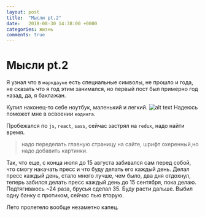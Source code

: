 ```yaml
---
layout: post
title:  "Мысли pt.2"
date:   2018-08-30 14:38:00 +0000
categories: жизнь
comments: true
---
```

Мысли pt.2
======

Я узнал что в `маркдауне` есть специальные символы, не прошло и года, не сказать что я год этим занимался, но первый пост был примерно год назад, да, я баклажан.

Купил наконец-то себе ноутбук, маленький и легкий. ![alt text](https://img2.goodfon.ru/original/1920x1153/1/a3/stol-noutbuk-ruchka-bloknot-rastenie-ruka-chashka-kofe-pena.jpg)
Надеюсь поможет мне в освоении `кодинга`.

Пробежался по `js`, `react`, `sass`, сейчас застрял на `redux`, надо найти время.

>надо переделать главную страницу на сайте, шрифт охеренный,но надо добавить картинки.

Так, что еще, с конца июля до 15 августа забивался сам перед собой, что смогу накачать пресс и что буду делать его каждый день. Делал пресс каждый день, стало много лучше, чем было, два дня отдохнул, теперь забился делать пресс каждый день до 15 сентября, пока делаю. 
Подтягиваюсь ~24 раза, брусья сделал 35. Буду расти дальше. Выбил одну банку с протиком, сейчас пью вторую.

Лето пролетело вообще незаметно капец.